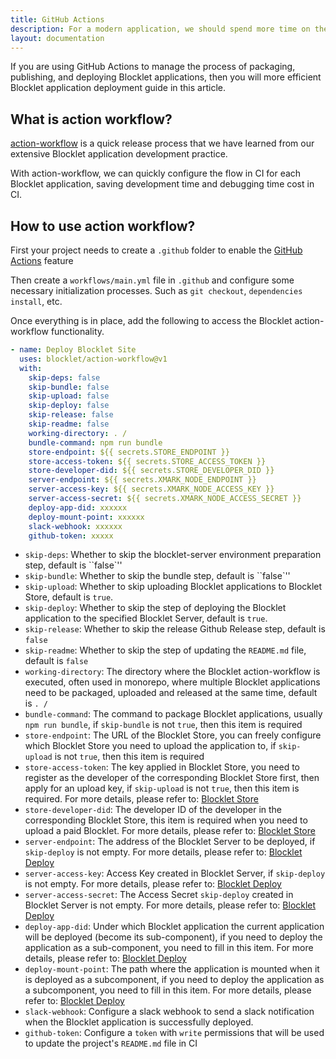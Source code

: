 ```yaml
---
title: GitHub Actions
description: For a modern application, we should spend more time on the development project rather than dealing with the packaging process of each release instead. This article will make it easier for you to use GitHub Actions to improve your productivity.
layout: documentation
---
```


If you are using GitHub Actions to manage the process of packaging, publishing, and deploying Blocklet applications, then you will more efficient Blocklet application deployment guide in this article.

## What is action workflow?

[action-workflow](https://github.com/blocklet/action-workflow) is a quick release process that we have learned from our extensive Blocklet application development practice.

With action-workflow, we can quickly configure the flow in CI for each Blocklet application, saving development time and debugging time cost in CI.

## How to use action workflow?

First your project needs to create a `.github` folder to enable the [GitHub Actions](https://docs.github.com/en/actions) feature

Then create a `workflows/main.yml` file in `.github` and configure some necessary initialization processes. Such as `git checkout`, `dependencies install`, etc.

Once everything is in place, add the following to access the Blocklet action-workflow functionality.

```yaml
- name: Deploy Blocklet Site
  uses: blocklet/action-workflow@v1
  with:
    skip-deps: false
    skip-bundle: false
    skip-upload: false
    skip-deploy: false
    skip-release: false
    skip-readme: false
    working-directory: . /
    bundle-command: npm run bundle
    store-endpoint: ${{ secrets.STORE_ENDPOINT }}
    store-access-token: ${{ secrets.STORE_ACCESS_TOKEN }}
    store-developer-did: ${{ secrets.STORE_DEVELOPER_DID }}
    server-endpoint: ${{ secrets.XMARK_NODE_ENDPOINT }}
    server-access-key: ${{ secrets.XMARK_NODE_ACCESS_KEY }}
    server-access-secret: ${{ secrets.XMARK_NODE_ACCESS_SECRET }}
    deploy-app-did: xxxxxx
    deploy-mount-point: xxxxxx
    slack-webhook: xxxxxx
    github-token: xxxxx
```

- `skip-deps`: Whether to skip the blocklet-server environment preparation step, default is ``false`''
- `skip-bundle`: Whether to skip the bundle step, default is ``false`''
- `skip-upload`: Whether to skip uploading Blocklet applications to Blocklet Store, default is `true`.
- `skip-deploy`: Whether to skip the step of deploying the Blocklet application to the specified Blocklet Server, default is `true`.
- `skip-release`: Whether to skip the release Github Release step, default is `false`
- `skip-readme`: Whether to skip the step of updating the `README.md` file, default is `false`
- `working-directory`: The directory where the Blocklet action-workflow is executed, often used in monorepo, where multiple Blocklet applications need to be packaged, uploaded and released at the same time, default is `. /`
- `bundle-command`: The command to package Blocklet applications, usually `npm run bundle`, if `skip-bundle` is not `true`, then this item is required
- `store-endpoint`: The URL of the Blocklet Store, you can freely configure which Blocklet Store you need to upload the application to, if `skip-upload` is not `true`, then this item is required
- `store-access-token`: The key applied in Blocklet Store, you need to register as the developer of the corresponding Blocklet Store first, then apply for an upload key, if `skip-upload` is not `true`, then this item is required. For more details, please refer to: [Blocklet Store](https://store.blocklet.dev/docs)
- `store-developer-did`: The developer ID of the developer in the corresponding Blocklet Store, this item is required when you need to upload a paid Blocklet. For more details, please refer to: [Blocklet Store](https://store.blocklet.dev/docs)
- `server-endpoint`: The address of the Blocklet Server to be deployed, if `skip-deploy` is not empty. For more details, please refer to: [Blocklet Deploy](/reference/blocklet-cli#deploy)
- `server-access-key`: Access Key created in Blocklet Server, if `skip-deploy` is not empty. For more details, please refer to: [Blocklet Deploy](/reference/blocklet-cli#deploy)
- `server-access-secret`: The Access Secret `skip-deploy` created in Blocklet Server is not empty. For more details, please refer to: [Blocklet Deploy](/reference/blocklet-cli#deploy)
- `deploy-app-did`: Under which Blocklet application the current application will be deployed (become its sub-component), if you need to deploy the application as a sub-component, you need to fill in this item. For more details, please refer to: [Blocklet Deploy](/reference/blocklet-cli#deploy)
- `deploy-mount-point`: The path where the application is mounted when it is deployed as a subcomponent, if you need to deploy the application as a subcomponent, you need to fill in this item. For more details, please refer to: [Blocklet Deploy](/reference/blocklet-cli#deploy)
- `slack-webhook`: Configure a slack webhook to send a slack notification when the Blocklet application is successfully deployed.
- `github-token`: Configure a `token` with `write` permissions that will be used to update the project's `README.md` file in CI
